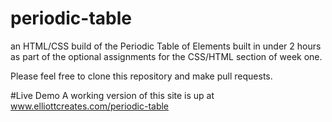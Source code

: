 # periodic-table
an HTML/CSS build of the Periodic Table of Elements built in under 2 hours as part of the optional assignments for the CSS/HTML section of week one.

Please feel free to clone this repository and make pull requests.

#Live Demo
A working version of this site is up at <a href="www.elliottcreates.com/periodic-table">www.elliottcreates.com/periodic-table</a>
